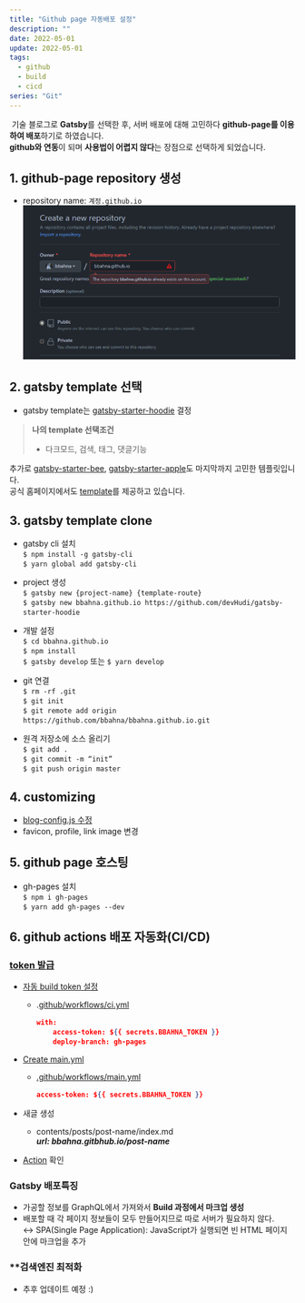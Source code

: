 ```yaml
---
title: "Github page 자동배포 설정"
description: ""
date: 2022-05-01
update: 2022-05-01
tags:
  - github
  - build
  - cicd
series: "Git"
---
```


&nbsp;기술 블로그로 **Gatsby**를 선택한 후, 서버 배포에 대해 고민하다 **github-page를 이용하여 배포**하기로 하였습니다.<br />
**github와 연동**이 되며 **사용법이 어렵지 않다**는 장점으로 선택하게 되었습니다.

## 1. github-page repository 생성
- repository name: `계정.github.io`
  ![](github-page(1).png)

## 2. gatsby template 선택
- gatsby template는 [gatsby-starter-hoodie](https://github.com/devHudi/gatsby-starter-hoodie) 결정

> **나의 template 선택조건**
> - 다크모드, 검색, 태그, 댓글기능

추가로 [gatsby-starter-bee](https://github.com/JaeYeopHan/gatsby-starter-bee), [gatsby-starter-apple](https://github.com/sungik-choi/gatsby-starter-apple)도 마지막까지 고민한 템플릿입니다.<br/>
공식 홈페이지에서도 [template](https://www.gatsbyjs.com/starters/)를 제공하고 있습니다.

## 3. gatsby template clone
- gatsby cli 설치<br/>
    `$ npm install -g gatsby-cli`<br/>
    `$ yarn global add gatsby-cli`
    
- project 생성<br/>
    `$ gatsby new {project-name} {template-route}`<br/>
    `$ gatsby new bbahna.github.io https://github.com/devHudi/gatsby-starter-hoodie`
    
- 개발 설정<br/>
    `$ cd bbahna.github.io`<br/>
    `$ npm install`<br/>
    `$ gatsby develop` 또는 `$ yarn develop`
    
- git 연결<br/>
    `$ rm -rf .git`<br/>
    `$ git init`<br/>
    `$ git remote add origin https://github.com/bbahna/bbahna.github.io.git`
    
- 원격 저장소에 소스 올리기<br/>
    `$ git add .`<br/>
    `$ git commit -m “init”`<br/>
    `$ git push origin master`

## 4. customizing
- [blog-config.js 수정](https://github.com/bbahna/bbahna.github.io/blob/master/blog-config.js)
- favicon, profile, link image 변경

## 5. github page **호스팅**
- gh-pages 설치<br/>
    `$ npm i gh-pages`<br/>
    `$ yarn add gh-pages --dev`

## 6. **github actions** 배포 자동화(CI/CD)
### [token 발급](https://github.com/settings/tokens)
- [자동 build token 설정](https://github.com/bbahna/bbahna.github.io/commit/01b0684c08700088b8c2b152bb9662c5b913a3ef)
    - .[github/workflows/ci.yml](https://github.com/bbahna/bbahna.github.io/blob/master/.github/workflows/ci.yml)
        ```json
        with:
        	access-token: ${{ secrets.BBAHNA_TOKEN }}
        	deploy-branch: gh-pages
        ```
        
- [Create main.yml](https://github.com/bbahna/bbahna.github.io/commit/759b0a9bb288a4e5f8847f4f46fddb49320752f3)
    - [.github/workflows/main.yml](https://github.com/bbahna/bbahna.github.io/blob/master/.github/workflows/main.yml)
        ```json
        access-token: ${{ secrets.BBAHNA_TOKEN }}
        ```
        
- 새글 생성
    - contents/posts/post-name/index.md<br/>
        _**url: bbahna.gitbhub.io/post-name**_

- [Action](https://github.com/bbahna/bbahna.github.io/actions) 확인

### Gatsby 배포특징
- 가공할 정보를 GraphQL에서 가져와서 **Build 과정에서 마크업 생성**
- 배포할 때 각 페이지 정보들이 모두 만들어지므로 따로 서버가 필요하지 않다.<br/>
    ↔ SPA(Single Page Application): JavaScript가 실행되면 빈 HTML 페이지 안에 마크업을 추가

### **검색엔진 최적화
 - 추후 업데이트 예정 :)
